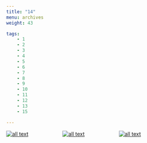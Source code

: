 ```yaml
---
title: "14"
menu: archives
weight: 43

tags: 
    - 1
    - 2
    - 3
    - 4
    - 5
    - 6
    - 7
    - 8
    - 9
    - 10
    - 11
    - 12
    - 13
    - 15

---
```




[![all text](../../images/VideoImages/OfficeHourThumbnails/OH-Jan06-17.jpg )](https://youtu.be/Ru2962r3vRw?list=TLGGSMHFgneBQ9UyNDA2MjAyNA)
&ensp;&ensp;&ensp;&ensp;&ensp;&ensp;&ensp;&ensp;&ensp;&ensp;&ensp;&ensp;
[![all text](../../images/VideoImages/OfficeHourThumbnails/OH-Dec09-16.jpg )](https://youtu.be/bnTnnITZ7-w?list=TLGGLpUDNPfBRPEyNDA2MjAyNA)
&ensp;&ensp;&ensp;&ensp;&ensp;&ensp;&ensp;&ensp;&ensp;&ensp;&ensp;&ensp;
[![all text](../../images/VideoImages/OfficeHourThumbnails/OH-Oct28-16.jpg )](https://youtu.be/ZkrW2X5AXTA?list=TLGGTp553DL-uxYyNDA2MjAyNA)
